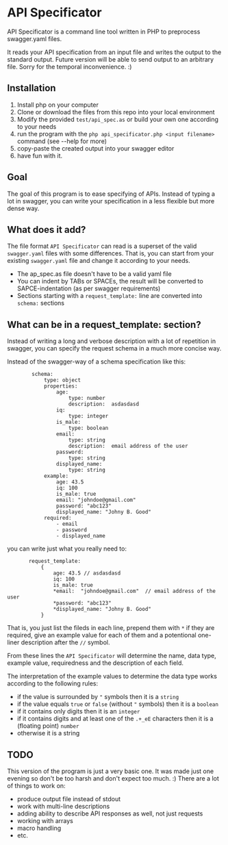 # API Specificator

API Specificator is a command line tool written in PHP to preprocess swagger.yaml files. 

It reads your API specification from an input file and writes the output to the standard output. 
Future version will be able to send output to an arbitrary file. Sorry for the temporal inconvenience. :)

## Installation ##

1. Install php on your computer
1. Clone or download the files from this repo into your local environment
1. Modify the provided `test/api_spec.as` or build your own one according to your needs
1. run the program with the `php api_specificator.php <input filename>` command (see --help for more)
1. copy-paste the created output into your swagger editor
1. have fun with it.

## Goal ##

The goal of this program is to ease specifying of APIs. 
Instead of typing a lot in swagger, you can write your specification in a less flexible but more dense way.

## What does it add? ##

The file format `API Specificator` can read is a superset of the valid `swagger.yaml` files with some differences. 
That is, you can start from your existing `swagger.yaml` file and change it according to your needs.

* The ap_spec.as file doesn't have to be a valid yaml file
* You can indent by TABs or SPACEs, the result will be converted to SAPCE-indentation (as per swagger requirements)
* Sections starting with a `request_template:` line are converted into `schema:` sections 

## What can be in a request_template: section? ##

Instead of writing a long and verbose description with a lot of repetition in swagger, you can specify the request schema in a much more concise way. 

Instead of the swagger-way of a schema specification like this:

```
        schema:
            type: object
            properties:
                age:
                    type: number
                    description:  asdasdasd
                iq:
                    type: integer
                is_male:
                    type: boolean
                email:
                    type: string
                    description:  email address of the user
                password:
                    type: string
                displayed_name:
                    type: string
            example:
                age: 43.5
                iq: 100
                is_male: true
                email: "johndoe@gmail.com"
                password: "abc123"
                displayed_name: "Johny B. Good"
            required:
                - email
                - password
                - displayed_name
```
 you can write just what you really need to:
 
 ```
		request_template:
			{
				age: 43.5 // asdasdasd
				iq: 100
				is_male: true
				*email:  "johndoe@gmail.com"  // email address of the user
				*password: "abc123"
				*displayed_name: "Johny B. Good"
			}
```

That is, you just list the fileds in each line, prepend them with `*` if they are required, give an example value for each of them and a potentional one-liner description after the `//` symbol.

From these lines the `API Specificator` will determine the name, data type, example value, requiredness and the description of each field. 

The interpretation of the example values to determine the data type works according to the following rules:
- if the value is surrounded by `"` symbols then it is a `string`
- if the value equals `true` or `false` (without `"` symbols) then it is a `boolean`
- if it contains only digits then it is an `integer`
- if it contains digits and at least one of the `.+_eE` characters then it is a (floating point) `number` 
- otherwise it is a string

## TODO ##

This version of the program is just a very basic one. It was made just one evening so don't be too harsh and don't expect too much. :) 
There are a lot of things to work on:

- produce output file instead of stdout
- work with multi-line descriptions
- adding ability to describe API responses as well, not just requests
- working with arrays
- macro handling
- etc.

